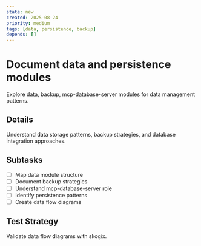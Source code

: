 ```yaml
---
state: new
created: 2025-08-24
priority: medium
tags: [data, persistence, backup]
depends: []
---
```


# Document data and persistence modules

Explore data, backup, mcp-database-server modules for data management patterns.

## Details

Understand data storage patterns, backup strategies, and database integration approaches.

## Subtasks

- [ ] Map data module structure
- [ ] Document backup strategies
- [ ] Understand mcp-database-server role
- [ ] Identify persistence patterns
- [ ] Create data flow diagrams

## Test Strategy

Validate data flow diagrams with skogix.
